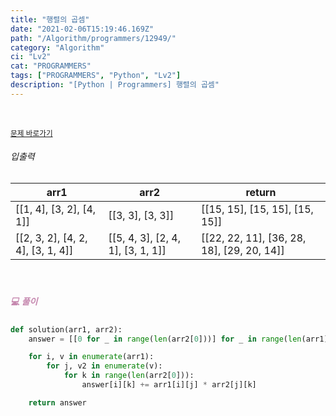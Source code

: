 ```yaml
---
title: "행렬의 곱셈"
date: "2021-02-06T15:19:46.169Z"
path: "/Algorithm/programmers/12949/"
category: "Algorithm"
ci: "Lv2"
cat: "PROGRAMMERS"
tags: ["PROGRAMMERS", "Python", "Lv2"]
description: "[Python | Programmers] 행렬의 곱셈"
---
```


<br />

<a href="https://programmers.co.kr/learn/courses/30/lessons/12949"><small>문제 바로가기</small></a>

###### 입출력

| arr1                              | arr2                              | return                                     |
| --------------------------------- | --------------------------------- | ------------------------------------------ |
| [[1, 4], [3, 2], [4, 1]]          | [[3, 3], [3, 3]]                  | [[15, 15], [15, 15], [15, 15]]             |
| [[2, 3, 2], [4, 2, 4], [3, 1, 4]] | [[5, 4, 3], [2, 4, 1], [3, 1, 1]] | [[22, 22, 11], [36, 28, 18], [29, 20, 14]] |

<br />

##### <h5 style="color:#C587AE;">💻 풀이</h5>

```python
def solution(arr1, arr2):
    answer = [[0 for _ in range(len(arr2[0]))] for _ in range(len(arr1))]

    for i, v in enumerate(arr1):
        for j, v2 in enumerate(v):
            for k in range(len(arr2[0])):
                answer[i][k] += arr1[i][j] * arr2[j][k]

    return answer
```

<br />



